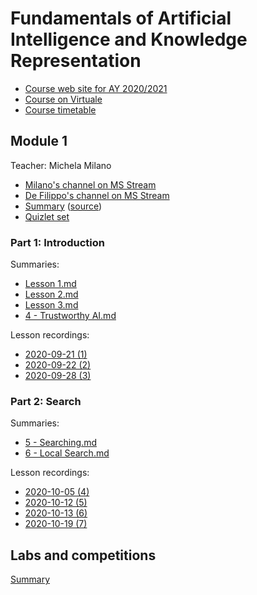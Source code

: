 # Fundamentals of Artificial Intelligence and Knowledge Representation

- [Course web site for AY 2020/2021](https://www.unibo.it/en/teaching/course-unit-catalogue/course-unit/2020/446566)
- [Course on Virtuale](https://virtuale.unibo.it/course/view.php?id=18810#section-1)
- [Course timetable](https://www.unibo.it/en/teaching/course-unit-catalogue/course-unit/2020/446566/orariolezioni#447771)

## Module 1

Teacher: Michela Milano

- [Milano's channel on MS Stream](https://web.microsoftstream.com/user/501dc13d-1074-4934-8386-df921ca87533)
- [De Filippo's channel on MS Stream](https://web.microsoftstream.com/user/d98e4f5d-db09-4542-a943-0c02bbc12d50)
- [Summary](summary/faikr1.pdf) ([source](summary/faikr1.tex))
- [Quizlet set](https://quizlet.com/_96611i?x=1jqt&i=2knn6r)

### Part 1: Introduction

Summaries:
- [Lesson 1.md](Lesson%201.md)
- [Lesson 2.md](Lesson%201.md)
- [Lesson 3.md](Lesson%201.md)
- [4 - Trustworthy AI.md](4%20-%20Trustworthy%20AI.md)

Lesson recordings:
- [2020-09-21 (1)](https://web.microsoftstream.com/video/d3b40139-ea0a-462c-a389-5918e737caac)
- [2020-09-22 (2)](https://web.microsoftstream.com/video/b1b5130a-c841-4bd2-aca7-1812cafbb782)
- [2020-09-28 (3)](https://web.microsoftstream.com/video/6d7182af-24d3-4a48-ab92-aba515932e2a)

### Part 2: Search 

Summaries:
- [5 - Searching.md](5%20-%20Searching.md)
- [6 - Local Search.md](6%20-%20Local%20Search.md)

Lesson recordings:
- [2020-10-05 (4)](https://web.microsoftstream.com/video/5282d66c-d1fc-4881-b570-f8e46cdcb09a?list=user&userId=501dc13d-1074-4934-8386-df921ca87533)
- [2020-10-12 (5)](https://web.microsoftstream.com/video/cd3badb9-ecca-457a-b6b6-fd4d1ef42c05?list=user&userId=501dc13d-1074-4934-8386-df921ca87533)
- [2020-10-13 (6)](https://web.microsoftstream.com/video/0c58377b-518b-4b6d-a6e9-9a6b41af92c7?list=user&userId=501dc13d-1074-4934-8386-df921ca87533)
- [2020-10-19 (7)](https://web.microsoftstream.com/video/2b485795-a7b2-45c0-9c6b-bdb943b4b4da?list=user&userId=501dc13d-1074-4934-8386-df921ca87533)

## Labs and competitions
[Summary](Labs_Competitions.md)
